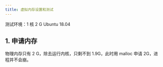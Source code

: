 ```yaml
---
title: 虚拟内存设置和测试
---
```


测试环境：1 核 2 G Ubuntu 18.04

## 1. 申请内存

物理内存只有 2 G，除去运行内核，只剩不到 1.9G，此时用 malloc 申请 2G，进程并不会崩。